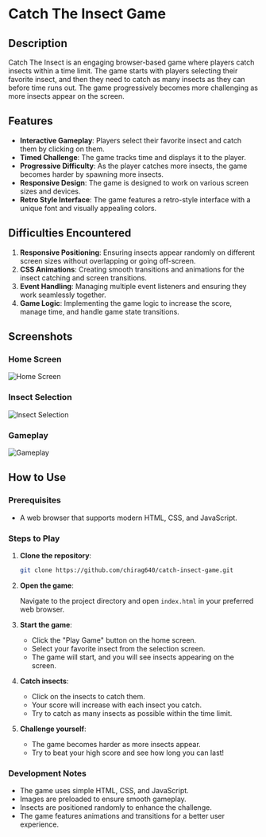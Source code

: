 # Catch The Insect Game

## Description

Catch The Insect is an engaging browser-based game where players catch insects within a time limit. The game starts with players selecting their favorite insect, and then they need to catch as many insects as they can before time runs out. The game progressively becomes more challenging as more insects appear on the screen.

## Features

- **Interactive Gameplay**: Players select their favorite insect and catch them by clicking on them.
- **Timed Challenge**: The game tracks time and displays it to the player.
- **Progressive Difficulty**: As the player catches more insects, the game becomes harder by spawning more insects.
- **Responsive Design**: The game is designed to work on various screen sizes and devices.
- **Retro Style Interface**: The game features a retro-style interface with a unique font and visually appealing colors.

## Difficulties Encountered

1. **Responsive Positioning**: Ensuring insects appear randomly on different screen sizes without overlapping or going off-screen.
2. **CSS Animations**: Creating smooth transitions and animations for the insect catching and screen transitions.
3. **Event Handling**: Managing multiple event listeners and ensuring they work seamlessly together.
4. **Game Logic**: Implementing the game logic to increase the score, manage time, and handle game state transitions.

## Screenshots

### Home Screen

![Home Screen](https://github.com/chirag640/catch-insect-game/blob/main/assets/111826944/16838039-e223-4318-b1ee-4fa458235d7c.png)

### Insect Selection

![Insect Selection](https://github.com/chirag640/catch-insect-game/blob/main/assets/111826944/30a7cf42-d68f-4f8f-8ec7-afbcb531c9fa.png)

### Gameplay

![Gameplay](https://github.com/chirag640/catch-insect-game/blob/main/assets/111826944/978ac987-5c27-4142-9b62-3204791d7faa.png)

## How to Use

### Prerequisites

- A web browser that supports modern HTML, CSS, and JavaScript.

### Steps to Play

1. **Clone the repository**:

    ```sh
    git clone https://github.com/chirag640/catch-insect-game.git
    ```

2. **Open the game**:
   
    Navigate to the project directory and open `index.html` in your preferred web browser.

3. **Start the game**:

    - Click the "Play Game" button on the home screen.
    - Select your favorite insect from the selection screen.
    - The game will start, and you will see insects appearing on the screen.

4. **Catch insects**:

    - Click on the insects to catch them.
    - Your score will increase with each insect you catch.
    - Try to catch as many insects as possible within the time limit.

5. **Challenge yourself**:

    - The game becomes harder as more insects appear.
    - Try to beat your high score and see how long you can last!

### Development Notes

- The game uses simple HTML, CSS, and JavaScript.
- Images are preloaded to ensure smooth gameplay.
- Insects are positioned randomly to enhance the challenge.
- The game features animations and transitions for a better user experience.
